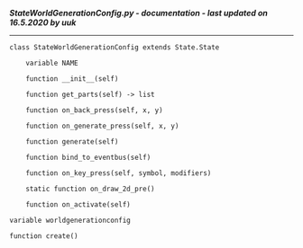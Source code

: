 ***StateWorldGenerationConfig.py - documentation - last updated on 16.5.2020 by uuk***
___

    class StateWorldGenerationConfig extends State.State

        variable NAME

        function __init__(self)

        function get_parts(self) -> list

        function on_back_press(self, x, y)

        function on_generate_press(self, x, y)

        function generate(self)

        function bind_to_eventbus(self)

        function on_key_press(self, symbol, modifiers)

        static function on_draw_2d_pre()

        function on_activate(self)

    variable worldgenerationconfig

    function create()